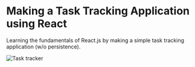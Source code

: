 # Making a Task Tracking Application using React 

Learning the fundamentals of React.js by making a simple task tracking application (w/o persistence).

![Task tracker](https://i.ibb.co/gMMYKcX/react-task-tracker.gif)